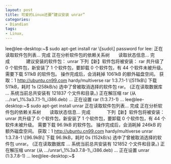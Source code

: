 ```yaml
---
layout: post
title: 可爱的Linux还要“建议安装 unrar”
categories:
- Diandian
tags:
- Linux, 
---
```

lee@lee-desktop:~$ sudo apt-get install rar \\\[sudo\\\] password for lee: 正在读取软件包列表... 完成 正在分析软件包的依赖关系树       读取状态信息... 完成             建议安装的软件包： unrar 下列【新】软件包将被安装： rar 共升级了 0 个软件包，新安装了 1 个软件包，要卸载 0 个软件包，有 44 个软件未被升级。 需要下载 511kB 的软件包。 操作完成后，会消耗掉 1061kB 的额外磁盘空间。 获取：1 http://ubuntu.cn99.com hardy/multiverse rar 1:3.7.1-1 \\\[511kB\\\] 下载 511kB，耗时 1s (258kB/s) 选中了曾被取消选择的软件包 rar。 (正在读取数据库 ... 系统当前总共安装有 121837 个文件和目录。) 正在解压缩 rar (从 .../rar\\\_1%3a3.7.1-1\\\_i386.deb) ... 正在设置 rar (1:3.7.1-1) ... lee@lee-desktop:~$ sudo apt-get install unrar 正在读取软件包列表... 完成 正在分析软件包的依赖关系树       读取状态信息... 完成             下列【新】软件包将被安装： unrar 共升级了 0 个软件包，新安装了 1 个软件包，要卸载 0 个软件包，有 44 个软件未被升级。 需要下载 96.9kB 的软件包。 操作完成后，会消耗掉 246kB 的额外磁盘空间。 获取：1 http://ubuntu.cn99.com hardy/multiverse unrar 1:3.7.8-1 \\\[96.9kB\\\] 下载 96.9kB，耗时 0s (152kB/s) 选中了曾被取消选择的软件包 unrar。 (正在读取数据库 ... 系统当前总共安装有 121852 个文件和目录。) 正在解压缩 unrar (从 .../unrar\\\_1%3a3.7.8-1\\\_i386.deb) ... 正在设置 unrar (1:3.7.8-1) ... lee@lee-desktop:~$